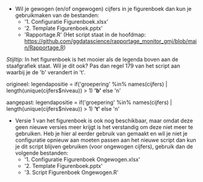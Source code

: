 * Wil je gewogen (en/of ongewogen) cijfers in je figurenboek dan kun je gebruikmaken van de bestanden:
  * '1. Configuratie Figurenboek.xlsx'
  * '2. Template Figurenboek.pptx'
  * 'Rapportage.R' (Het script staat in de hoofdmap: https://github.com/ggdatascience/rapportage_monitor_gmj/blob/main/Rapportage.R)

_Stijltip:_ In het figurenboek is het mooier als de legenda boven aan de staafgrafiek staat. Wil je dit ook? Pas dan regel 179 van het script aan waarbij je de 'b' verandert in 't'.

origineel:
legendapositie = if('groepering' %in% names(cijfers) | length(unique(cijfers$niveau)) > 1) **'b'** else 'n'

aangepast: 
legendapositie = if('groepering' %in% names(cijfers) | length(unique(cijfers$niveau)) > 1) **'t'** else 'n'

* Versie 1 van het figurenboek is ook nog beschikbaar, maar omdat deze geen nieuwe versies meer krijgt is het verstandig om deze niet meer te gebruiken. Heb je hier al eerder gebruik van gemaakt en wil je niet je configuratie opnieuw aan moeten passen aan het nieuwe script dan kun je dit script blijven gebruiken (voor ongewogen cijfers), gebruik dan de volgende bestanden:
  *  '1. Configuratie Figurenboek Ongewogen.xlsx'
  *  '2. Template Figurenboek.pptx'
  *  '3. Script Figurenboek Ongewogen.R'


